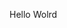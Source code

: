 Hello Wolrd
































































































































































































































































































































































































































































































































































































































































































































































































































































































































































































































































































































































































































































































































































































































































































































































































































































































































































































































































































































































































































































































































































































































































































































































































































































































































































































































































































































































































































































































































































































































































































































































































































































































































































































































































































































































































































































































































































































































































































































































































































































































































































































































































































































































































































































































































































































































































































































































































































































































































































































































































































































































